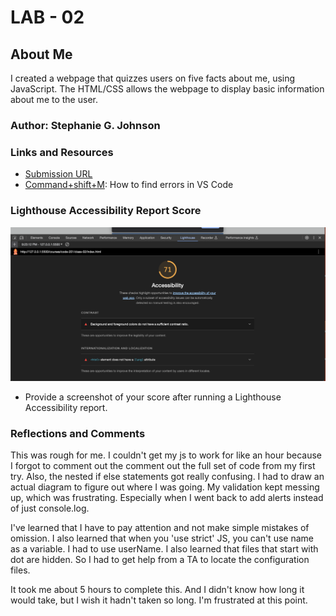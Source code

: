 
# LAB - 02

## About Me

I created a webpage that quizzes users on five facts about me, using JavaScript. The HTML/CSS allows the webpage to display basic information about me to the user.

### Author: Stephanie G. Johnson

### Links and Resources

* [Submission URL](https://stepheegee.github.io/class-02/)
* [Command+shift+M](https://stackoverflow.com/questions/58017905/how-to-find-out-problems-in-this-file-errors-in-vs-code): How to find errors in VS Code

### Lighthouse Accessibility Report Score
![LighthouseReport](Lighthouse.png)

* Provide a screenshot of your score after running a Lighthouse Accessibility report.

### Reflections and Comments

This was rough for me. I couldn't get my js to work for like an hour because I forgot to comment out the comment out the full set of code from my first try. Also, the nested if else statements got really confusing. I had to draw an actual diagram to figure out where I was going. My validation kept messing up, which was frustrating. Especially when I went back to add alerts instead of just console.log.

I've learned that I have to pay attention and not make simple mistakes of omission. I also learned that when you 'use strict' JS, you can't use name as a variable. I had to use userName. I also learned that files that start with dot are hidden. So I had to get help from a TA to locate the configuration files. 

It took me about 5 hours to complete this. And I didn't know how long it would take, but I wish it hadn't taken so long. I'm frustrated at this point. 
